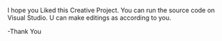 I hope you Liked this Creative Project.
You can run the source code on Visual Studio.
U can make editings as according to you.

-Thank You


<!---
mrayyan06/mrayyan06 is a ✨ special ✨ repository because its `README.md` (this file) appears on your GitHub profile.
You can click the Preview link to take a look at your changes.
--->
